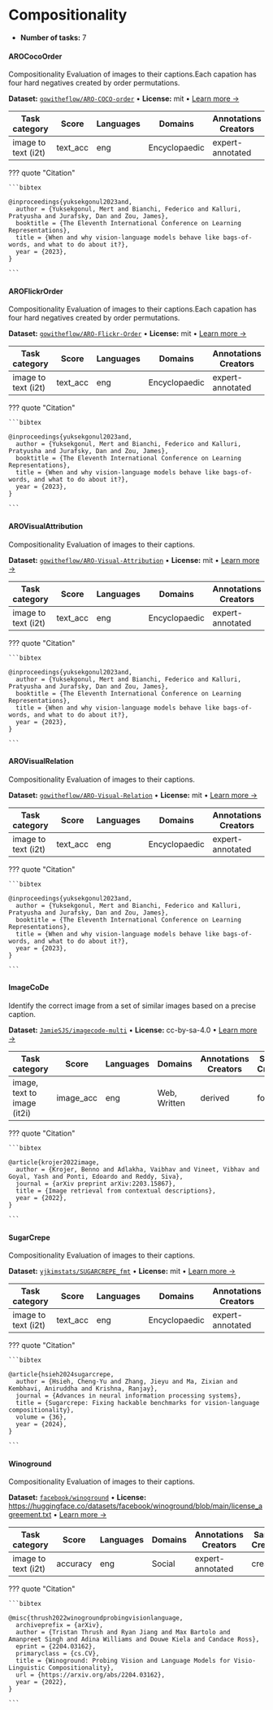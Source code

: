 
# Compositionality

<!-- This document is auto-generated. Changes will be overwritten. Please change the generating script. -->

- **Number of tasks:** 7

#### AROCocoOrder

Compositionality Evaluation of images to their captions.Each capation has four hard negatives created by order permutations.

**Dataset:** [`gowitheflow/ARO-COCO-order`](https://huggingface.co/datasets/gowitheflow/ARO-COCO-order) • **License:** mit • [Learn more →](https://openreview.net/forum?id=KRLUvxh8uaX)

| Task category | Score | Languages | Domains | Annotations Creators | Sample Creation |
|-------|-------|-------|-------|-------|-------|
| image to text (i2t) | text_acc | eng | Encyclopaedic | expert-annotated | created |



??? quote "Citation"

    
    ```bibtex
    
    @inproceedings{yuksekgonul2023and,
      author = {Yuksekgonul, Mert and Bianchi, Federico and Kalluri, Pratyusha and Jurafsky, Dan and Zou, James},
      booktitle = {The Eleventh International Conference on Learning Representations},
      title = {When and why vision-language models behave like bags-of-words, and what to do about it?},
      year = {2023},
    }
    
    ```
    



#### AROFlickrOrder

Compositionality Evaluation of images to their captions.Each capation has four hard negatives created by order permutations.

**Dataset:** [`gowitheflow/ARO-Flickr-Order`](https://huggingface.co/datasets/gowitheflow/ARO-Flickr-Order) • **License:** mit • [Learn more →](https://openreview.net/forum?id=KRLUvxh8uaX)

| Task category | Score | Languages | Domains | Annotations Creators | Sample Creation |
|-------|-------|-------|-------|-------|-------|
| image to text (i2t) | text_acc | eng | Encyclopaedic | expert-annotated | created |



??? quote "Citation"

    
    ```bibtex
    
    @inproceedings{yuksekgonul2023and,
      author = {Yuksekgonul, Mert and Bianchi, Federico and Kalluri, Pratyusha and Jurafsky, Dan and Zou, James},
      booktitle = {The Eleventh International Conference on Learning Representations},
      title = {When and why vision-language models behave like bags-of-words, and what to do about it?},
      year = {2023},
    }
    
    ```
    



#### AROVisualAttribution

Compositionality Evaluation of images to their captions.

**Dataset:** [`gowitheflow/ARO-Visual-Attribution`](https://huggingface.co/datasets/gowitheflow/ARO-Visual-Attribution) • **License:** mit • [Learn more →](https://openreview.net/forum?id=KRLUvxh8uaX)

| Task category | Score | Languages | Domains | Annotations Creators | Sample Creation |
|-------|-------|-------|-------|-------|-------|
| image to text (i2t) | text_acc | eng | Encyclopaedic | expert-annotated | created |



??? quote "Citation"

    
    ```bibtex
    
    @inproceedings{yuksekgonul2023and,
      author = {Yuksekgonul, Mert and Bianchi, Federico and Kalluri, Pratyusha and Jurafsky, Dan and Zou, James},
      booktitle = {The Eleventh International Conference on Learning Representations},
      title = {When and why vision-language models behave like bags-of-words, and what to do about it?},
      year = {2023},
    }
    
    ```
    



#### AROVisualRelation

Compositionality Evaluation of images to their captions.

**Dataset:** [`gowitheflow/ARO-Visual-Relation`](https://huggingface.co/datasets/gowitheflow/ARO-Visual-Relation) • **License:** mit • [Learn more →](https://openreview.net/forum?id=KRLUvxh8uaX)

| Task category | Score | Languages | Domains | Annotations Creators | Sample Creation |
|-------|-------|-------|-------|-------|-------|
| image to text (i2t) | text_acc | eng | Encyclopaedic | expert-annotated | created |



??? quote "Citation"

    
    ```bibtex
    
    @inproceedings{yuksekgonul2023and,
      author = {Yuksekgonul, Mert and Bianchi, Federico and Kalluri, Pratyusha and Jurafsky, Dan and Zou, James},
      booktitle = {The Eleventh International Conference on Learning Representations},
      title = {When and why vision-language models behave like bags-of-words, and what to do about it?},
      year = {2023},
    }
    
    ```
    



#### ImageCoDe

Identify the correct image from a set of similar images based on a precise caption.

**Dataset:** [`JamieSJS/imagecode-multi`](https://huggingface.co/datasets/JamieSJS/imagecode-multi) • **License:** cc-by-sa-4.0 • [Learn more →](https://aclanthology.org/2022.acl-long.241.pdf)

| Task category | Score | Languages | Domains | Annotations Creators | Sample Creation |
|-------|-------|-------|-------|-------|-------|
| image, text to image (it2i) | image_acc | eng | Web, Written | derived | found |



??? quote "Citation"

    
    ```bibtex
    
    @article{krojer2022image,
      author = {Krojer, Benno and Adlakha, Vaibhav and Vineet, Vibhav and Goyal, Yash and Ponti, Edoardo and Reddy, Siva},
      journal = {arXiv preprint arXiv:2203.15867},
      title = {Image retrieval from contextual descriptions},
      year = {2022},
    }
    
    ```
    



#### SugarCrepe

Compositionality Evaluation of images to their captions.

**Dataset:** [`yjkimstats/SUGARCREPE_fmt`](https://huggingface.co/datasets/yjkimstats/SUGARCREPE_fmt) • **License:** mit • [Learn more →](https://proceedings.neurips.cc/paper_files/paper/2023/hash/63461de0b4cb760fc498e85b18a7fe81-Abstract-Datasets_and_Benchmarks.html)

| Task category | Score | Languages | Domains | Annotations Creators | Sample Creation |
|-------|-------|-------|-------|-------|-------|
| image to text (i2t) | text_acc | eng | Encyclopaedic | expert-annotated | created |



??? quote "Citation"

    
    ```bibtex
    
    @article{hsieh2024sugarcrepe,
      author = {Hsieh, Cheng-Yu and Zhang, Jieyu and Ma, Zixian and Kembhavi, Aniruddha and Krishna, Ranjay},
      journal = {Advances in neural information processing systems},
      title = {Sugarcrepe: Fixing hackable benchmarks for vision-language compositionality},
      volume = {36},
      year = {2024},
    }
    
    ```
    



#### Winoground

Compositionality Evaluation of images to their captions.

**Dataset:** [`facebook/winoground`](https://huggingface.co/datasets/facebook/winoground) • **License:** https://huggingface.co/datasets/facebook/winoground/blob/main/license_agreement.txt • [Learn more →](https://openaccess.thecvf.com/content/CVPR2022/html/Thrush_Winoground_Probing_Vision_and_Language_Models_for_Visio-Linguistic_Compositionality_CVPR_2022_paper)

| Task category | Score | Languages | Domains | Annotations Creators | Sample Creation |
|-------|-------|-------|-------|-------|-------|
| image to text (i2t) | accuracy | eng | Social | expert-annotated | created |



??? quote "Citation"

    
    ```bibtex
    
    @misc{thrush2022winogroundprobingvisionlanguage,
      archiveprefix = {arXiv},
      author = {Tristan Thrush and Ryan Jiang and Max Bartolo and Amanpreet Singh and Adina Williams and Douwe Kiela and Candace Ross},
      eprint = {2204.03162},
      primaryclass = {cs.CV},
      title = {Winoground: Probing Vision and Language Models for Visio-Linguistic Compositionality},
      url = {https://arxiv.org/abs/2204.03162},
      year = {2022},
    }
    
    ```
